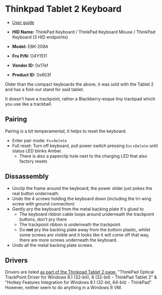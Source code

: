 Thinkpad Tablet 2 Keyboard
==========================

* [User guide](https://download.lenovo.com/ibmdl/pub/pc/pccbbs/mobiles_pdf/tablet2_bluetooth_keyboard_ug_en_0b40450.pdf)

* **HID Name:** ThinkPad Keyboard / ThinkPad Keyboard Mouse / ThinkPad Keyboard (3 HID endpoints)
* **Model:** EBK-209A
* **Fru P/N:** O4Y1511
* **Vendor ID:** 0x17ef
* **Product ID:** 0x603f

Older than the compact keyboards the above, it was sold with the Tablet 2 and has a fold-out stand
for said tablet.

It doesn't have a trackpoint, rather a Blackberry-esque tiny trackpad which you
use like a trackball.

Pairing
-------

Pairing is a bit temperamental, it helps to reset the keyboard.

* Enter pair mode: ``Fn``+``Delete``
* Full reset: Turn off keyboard, pull power switch pressing ``Esc``+``Delete`` until status LED blinks Amber.
  * There is also a paperclip hole next to the charging LED that also factory resets

Dissassembly
------------

* Unclip the frame around the keyboard, the power slider just pokes the real button underneath.
* Undo the 4 screws holding the keyboard down (including the tri-wing screw with ground connection)
* Gently pry the keyboard from the metal backing plate it's glued to
  * The keyboard ribbon cable loops around underneath the trackpoint buttons, don't pry there
  * The trackpoint ribbon is underneath the trackpoint
  * Do **not** pry the backing plate away from the bottom plastic, whilst some screws are visible and it looks like it will come off that way, there are more screws underneath the keyboard.
* Undo all the metal backing plate screws.

Drivers
-------

Drivers are listed [as part of the Thinkpad Tablet 2 page](https://pcsupport.lenovo.com/gb/en/products/tablets/thinkpad-tablet-series/thinkpad-tablet-2/downloads/driver-list), "ThinkPad Optical TrackPoint Driver for Windows 8.1 (32-bit), 8 (32-bit) - ThinkPad Tablet 2" & "Hotkey Features Integration for Windows 8.1 (32-bit, 64-bit) - ThinkPad". However, neither seem to do anything in a Windows 8 VM.
